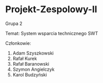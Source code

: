 # Projekt-Zespolowy-II
Grupa 2

Temat: System wsparcia technicznego SWT

Członkowie: 
1) Adam Szyszkowski
2) Rafał Kurek
3) Rafał Baranowski
4) Szymon Angielczyk
5) Karol Budzyński

